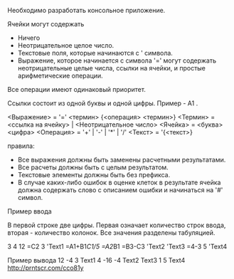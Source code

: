 Необходимо разработать консольное приложение. 

Ячейки могут содержать 
- Ничего 
- Неотрицательное целое число. 
- Текстовые поля, которые начинаются с ' символа. 
- Выражение, которое начинается с символа '=' могут содержать неотрицательные целые числа, ссылки на ячейки, и простые арифметические операции. 

Все операции имеют одинаковый приоритет. 

Ссылки состоит из одной буквы и одной цифры. Пример - А1 . 

<Выражение> = '=' <термин> {<операция> <термин>} 
<Термин> = <ссылка на ячейку> | <Неотрицательное число> 
<Ячейка> = <буква><цифра> 
<Операция> = '+' | '-' | '*' | '/' 
<Текст> = '{<текст>} 

правила: 
- Все выражения должны быть заменены расчетными результатами. 
- Все расчеты должны быть с целым результатом. 
- Текстовые элементы должны быть без префикса. 
- В случае каких-либо ошибок в оценке клеток в результате ячейка должна содержать слово с описанием ошибки и начинаться на '#' символ. 

Пример ввода 

В первой строке две цифры. Первая означает количество строк ввода, вторая - количество колонок. 
Все значения разделены табуляцией. 

3 4 
12 =С2 3 'Text1 
=A1+B1*C1/5 =A2*B1 =B3-C3 'Text2 
'Text3 =4-3 5 'Text4 

Пример вывода 
12 -4 3 Text1 
4 -16 -4 Text2 
Text3 1 5 Text4
http://prntscr.com/cco81y
